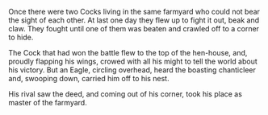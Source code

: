 Once there were two Cocks living in the same farmyard who could
not bear the sight of each other. At last one day they flew up to
fight it out, beak and claw. They fought until one of them was
beaten and crawled off to a corner to hide.

The Cock that had won the battle flew to the top of the
hen-house, and, proudly flapping his wings, crowed with all his
might to tell the world about his victory. But an Eagle, circling
overhead, heard the boasting chanticleer and, swooping down,
carried him off to his nest.

His rival saw the deed, and coming out of his corner, took his
place as master of the farmyard.
